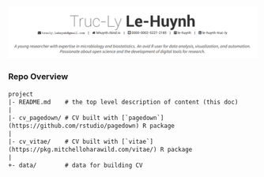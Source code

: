 ![](./cv_vitae/img/cv_preview.png)


### Repo Overview

	project
	|- README.md    # the top level description of content (this doc)
	|
	|- cv_pagedown/ # CV built with [`pagedown`](https://github.com/rstudio/pagedown) R package
	|
	|- cv_vitae/    # CV built with [`vitae`](https://pkg.mitchelloharawild.com/vitae/) R package
	|
	+- data/        # data for building CV

